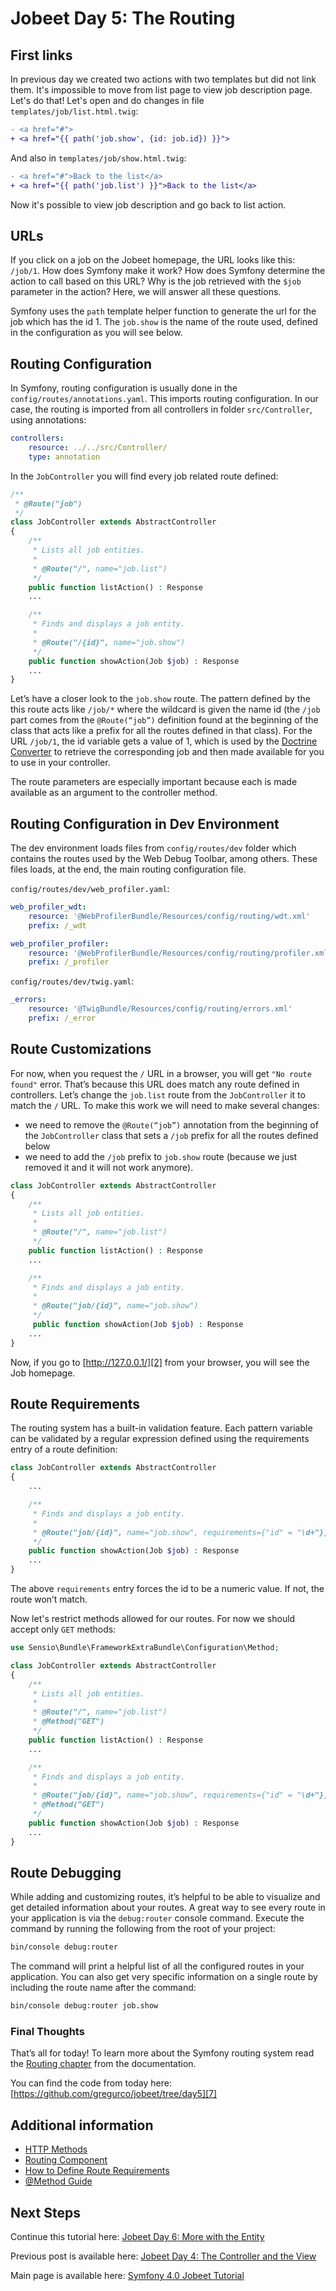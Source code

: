 # Jobeet Day 5: The Routing

## First links

In previous day we created two actions with two templates but did not link them. It's impossible to move from list page to view job description page.
Let's do that! Let's open and do changes in file `templates/job/list.html.twig`:

```diff
- <a href="#">
+ <a href="{{ path('job.show', {id: job.id}) }}">
```

And also in `templates/job/show.html.twig`:

```diff
- <a href="#">Back to the list</a>
+ <a href="{{ path('job.list') }}">Back to the list</a>
```

Now it's possible to view job description and go back to list action.

## URLs

If you click on a job on the Jobeet homepage, the URL looks like this: `/job/1`. How does Symfony make it work? How does Symfony determine the action to call based on this URL?
Why is the job retrieved with the `$job` parameter in the action? Here, we will answer all these questions. 

Symfony uses the `path` template helper function to generate the url for the job which has the id 1. The `job.show` is the name of the route used, defined in the configuration as you will see below.

## Routing Configuration

In Symfony, routing configuration is usually done in the `config/routes/annotations.yaml`. This imports routing configuration.
In our case, the routing is imported from all controllers in folder `src/Controller`, using annotations:

```yaml
controllers:
    resource: ../../src/Controller/
    type: annotation
```

In the `JobController` you will find every job related route defined:
```php
/**
 * @Route("job")
 */
class JobController extends AbstractController
{
    /**
     * Lists all job entities.
     *
     * @Route("/", name="job.list")
     */
    public function listAction() : Response
    ...

    /**
     * Finds and displays a job entity.
     *
     * @Route("/{id}", name="job.show")
     */
    public function showAction(Job $job) : Response
    ...
}
```

Let’s have a closer look to the `job.show` route. The pattern defined by the this route acts like `/job/*` where the wildcard is given the name id (the `/job` part comes from the `@Route(“job”)` definition found at the beginning of the class that acts like a prefix for all the routes defined in that class).
For the URL `/job/1`, the id variable gets a value of 1, which is used by the [Doctrine Converter][1] to retrieve the corresponding job and then made available for you to use in your controller.

The route parameters are especially important because each is made available as an argument to the controller method.

## Routing Configuration in Dev Environment

The dev environment loads files from `config/routes/dev` folder which contains the routes used by the Web Debug Toolbar, among others.
These files loads, at the end, the main routing configuration file.

`config/routes/dev/web_profiler.yaml`:
```yaml
web_profiler_wdt:
    resource: '@WebProfilerBundle/Resources/config/routing/wdt.xml'
    prefix: /_wdt

web_profiler_profiler:
    resource: '@WebProfilerBundle/Resources/config/routing/profiler.xml'
    prefix: /_profiler
```

`config/routes/dev/twig.yaml`:
```yaml
_errors:
    resource: '@TwigBundle/Resources/config/routing/errors.xml'
    prefix: /_error
```

## Route Customizations

For now, when you request the `/` URL in a browser, you will get `"No route found"` error. That’s because this URL does match any route defined in controllers. Let’s change the `job.list` route from the `JobController` it to match the `/` URL. To make this work we will need to make several changes:

- we need to remove the `@Route(“job”)` annotation from the beginning of the `JobController` class that sets a `/job` prefix for all the routes defined below
- we need to add the `/job` prefix to `job.show` route (because we just removed it and it will not work anymore).

```php
class JobController extends AbstractController
{
    /**
     * Lists all job entities.
     *
     * @Route("/", name="job.list")
     */
    public function listAction() : Response
    ...

    /**
     * Finds and displays a job entity.
     *
     * @Route("job/{id}", name="job.show")
     */
     public function showAction(Job $job) : Response
    ...
}
```

Now, if you go to [http://127.0.0.1/][2] from your browser, you will see the Job homepage.

## Route Requirements

The routing system has a built-in validation feature. Each pattern variable can be validated by a regular expression defined using the requirements entry of a route definition:

```php
class JobController extends AbstractController
{
    ...

    /**
     * Finds and displays a job entity.
     *
     * @Route("job/{id}", name="job.show", requirements={"id" = "\d+"})
     */
    public function showAction(Job $job) : Response
    ...
}
```

The above `requirements` entry forces the id to be a numeric value. If not, the route won’t match.

Now let's restrict methods allowed for our routes. For now we should accept only `GET` methods:
```php
use Sensio\Bundle\FrameworkExtraBundle\Configuration\Method;

class JobController extends AbstractController
{
    /**
     * Lists all job entities.
     *
     * @Route("/", name="job.list")
     * @Method("GET")
     */
    public function listAction() : Response
    ...

    /**
     * Finds and displays a job entity.
     *
     * @Route("job/{id}", name="job.show", requirements={"id" = "\d+"})
     * @Method("GET")
     */
    public function showAction(Job $job) : Response
    ...
}
```

## Route Debugging

While adding and customizing routes, it’s helpful to be able to visualize and get detailed information about your routes.
A great way to see every route in your application is via the `debug:router` console command. Execute the command by running the following from the root of your project:
```bash
bin/console debug:router
```

The command will print a helpful list of all the configured routes in your application.
You can also get very specific information on a single route by including the route name after the command:
```bash
bin/console debug:router job.show
```

### Final Thoughts
That’s all for today! To learn more about the Symfony routing system read the [Routing chapter][3] from the documentation.

You can find the code from today here: [https://github.com/gregurco/jobeet/tree/day5][7]

## Additional information
- [HTTP Methods][6]
- [Routing Component][3]
- [How to Define Route Requirements][4]
- [@Method Guide][5]

## Next Steps

Continue this tutorial here: [Jobeet Day 6: More with the Entity](/days/day-6.md)

Previous post is available here: [Jobeet Day 4: The Controller and the View](/days/day-4.md)

Main page is available here: [Symfony 4.0 Jobeet Tutorial](/README.md)

[1]: https://symfony.com/doc/5.0/bundles/SensioFrameworkExtraBundle/annotations/converters.html
[2]: http://127.0.0.1/
[3]: https://symfony.com/doc/4.0/routing.html
[4]: https://symfony.com/doc/4.0/routing/requirements.html
[5]: https://symfony.com/doc/5.0/bundles/SensioFrameworkExtraBundle/annotations/routing.html#route-method
[6]: https://www.w3schools.com/tags/ref_httpmethods.asp
[7]: https://github.com/gregurco/jobeet/tree/day5
